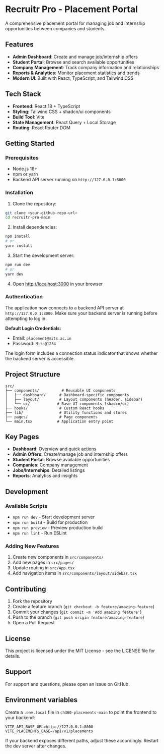 # Recruitr Pro - Placement Portal

A comprehensive placement portal for managing job and internship opportunities between companies and students.

## Features

- **Admin Dashboard**: Create and manage job/internship offers
- **Student Portal**: Browse and search available opportunities
- **Company Management**: Track company information and relationships
- **Reports & Analytics**: Monitor placement statistics and trends
- **Modern UI**: Built with React, TypeScript, and Tailwind CSS

## Tech Stack

- **Frontend**: React 18 + TypeScript
- **Styling**: Tailwind CSS + shadcn/ui components
- **Build Tool**: Vite
- **State Management**: React Query + Local Storage
- **Routing**: React Router DOM

## Getting Started

### Prerequisites

- Node.js 18+ 
- npm or yarn
- Backend API server running on `http://127.0.0.1:8000`

### Installation

1. Clone the repository:
```bash
git clone <your-github-repo-url>
cd recruitr-pro-main
```

2. Install dependencies:
```bash
npm install
# or
yarn install
```

3. Start the development server:
```bash
npm run dev
# or
yarn dev
```

4. Open [http://localhost:3000](http://localhost:3000) in your browser

### Authentication

The application now connects to a backend API server at `http://127.0.0.1:8000`. Make sure your backend server is running before attempting to log in.

**Default Login Credentials:**
- Email: `placement@mits.ac.in`
- Password: `Mits@1234`

The login form includes a connection status indicator that shows whether the backend server is accessible.

## Project Structure

```
src/
├── components/          # Reusable UI components
│   ├── dashboard/      # Dashboard-specific components
│   ├── layout/         # Layout components (header, sidebar)
│   └── ui/            # Base UI components (shadcn/ui)
├── hooks/              # Custom React hooks
├── lib/                # Utility functions and stores
├── pages/              # Page components
└── main.tsx           # Application entry point
```

## Key Pages

- **Dashboard**: Overview and quick actions
- **Admin Offers**: Create/manage job and internship offers
- **Student Portal**: Browse available opportunities
- **Companies**: Company management
- **Jobs/Internships**: Detailed listings
- **Reports**: Analytics and insights

## Development

### Available Scripts

- `npm run dev` - Start development server
- `npm run build` - Build for production
- `npm run preview` - Preview production build
- `npm run lint` - Run ESLint

### Adding New Features

1. Create new components in `src/components/`
2. Add new pages in `src/pages/`
3. Update routing in `src/App.tsx`
4. Add navigation items in `src/components/layout/sidebar.tsx`

## Contributing

1. Fork the repository
2. Create a feature branch (`git checkout -b feature/amazing-feature`)
3. Commit your changes (`git commit -m 'Add amazing feature'`)
4. Push to the branch (`git push origin feature/amazing-feature`)
5. Open a Pull Request

## License

This project is licensed under the MIT License - see the LICENSE file for details.

## Support

For support and questions, please open an issue on GitHub.

## Environment variables

Create a `.env.local` file in `ch360-placements-main` to point the frontend to your backend:

```
VITE_API_BASE_URL=http://127.0.0.1:8000
VITE_PLACEMENTS_BASE=/api/v1/placements
```

If your backend exposes different paths, adjust these accordingly. Restart the dev server after changes.
